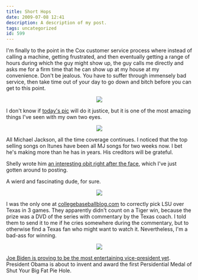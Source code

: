 ```yaml
---
title: Short Hops
date: 2009-07-08 12:41
description: A description of my post.
tags: uncategorized
id: 599
---
```

I'm finally to the point in the Cox customer service process where instead of calling a machine, getting frustrated, and then  eventually getting a range of hours during which the guy might show up, the guy calls me directly and asks me for a firm time that he can show up at my house at my convenience.  Don't be jealous.  You have to suffer through immensely bad service, then take time out of your day to go down and bitch before you can get to this point.

<center><img src="/img/greenline.gif"></center>

I don't know if <a href="http://theskinnyonbenny.com/dailyphoto/2009/page.php?year=2009&month=07&day=08">today's pic</a> will do it justice, but it is one of the most amazing things I've seen with my own two eyes.

<center><img src="/img/greenline.gif"></center>

All Michael Jackson, all the time coverage continues.  I noticed that the top selling songs on Itunes have been all MJ songs for two weeks now.  I bet he's making more than he has in years.  His creditors will be grateful.

Shelly wrote him <a href="/x/michaeljackson.php">an interesting obit right after the face</a>, which I've just gotten around to posting.

A wierd and fascinating dude, for sure.

<center><img src="/img/greenline.gif"></center>

I was the only one at <a href="http://collegebaseballblog.com" target="_blank">collegebaseballblog.com</a> to correctly pick LSU over Texas in 3 games.  They apparently didn't count on a Tiger win, because the prize was a DVD of the series with commentary by the Texas coach.  I told them to send it to me if he cries somewhere during the commentary, but to otherwise find a Texas fan who might want to watch it.  Nevertheless, I'm a bad-ass for winning. 

<center><img src="/img/greenline.gif"></center>

<a href="http://swampland.blogs.time.com/2009/07/08/joe-biden-clean-up-detail/" target="_blank">Joe Biden is proving to be the most entertaining vice-president yet</a>.  President Obama is about to invent and award the first Persidential Medal of Shut Your Big Fat Pie Hole.